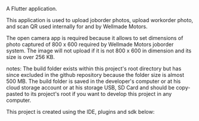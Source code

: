 A Flutter application.

This application is used to upload joborder photos, upload workorder photo,
and scan QR used internally for and by Wellmade Motors.

The open camera app is required because it allows to set dimensions of photo
captured of 800 x 600 required by Wellmade Motors joborder system. The image
will not upload if it is not 800 x 600 in dimension and its size is over 256 KB.

notes:
The build folder exists within this project's root directory but has since excluded
in the github repository because the folder size is almost 500 MB. The build folder
is saved in the developer's computer or at his cloud storage account or at his storage USB, SD Card
and should be copy-pasted to its project's root if you want to develop this project in any computer.

This project is created using the IDE, plugins and sdk below:

